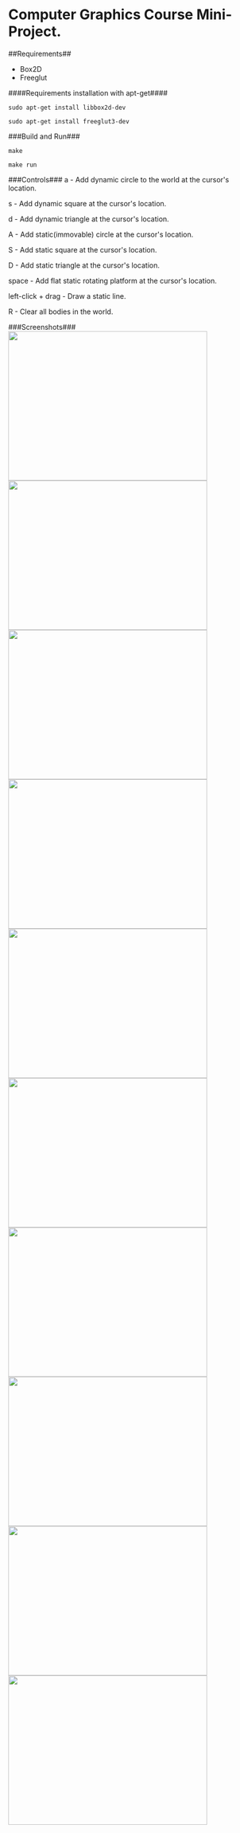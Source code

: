 Computer Graphics Course Mini-Project.
===================================

##Requirements##
  * Box2D
  * Freeglut

####Requirements installation with apt-get####
```
sudo apt-get install libbox2d-dev
```

```
sudo apt-get install freeglut3-dev
```

###Build and Run###
```
make
```
```
make run
```

###Controls###
  a - Add dynamic circle to the world at the cursor's location.

  s - Add dynamic square at the cursor's location.

  d - Add dynamic triangle at the cursor's location.


  A - Add static(immovable) circle at the cursor's location.

  S - Add static square at the cursor's location.

  D - Add static triangle at the cursor's location.

  space - Add flat static rotating platform at the cursor's location.

  left-click + drag - Draw a static line.

  R - Clear all bodies in the world.

###Screenshots###
<img src="http://i.imgur.com/fAuCq2r.png" width="400" height="300">
<img src="http://i.imgur.com/WHoPaON.png" width="400" height="300">
<img src="http://i.imgur.com/fug4Rel.png" width="400" height="300">
<img src="http://i.imgur.com/7WRVoPb.png" width="400" height="300">
<img src="http://i.imgur.com/PgoUv8j.png" width="400" height="300">
<img src="http://i.imgur.com/ot88ea7.png" width="400" height="300">
<img src="http://i.imgur.com/u3ceVCR.png" width="400" height="300">
<img src="http://i.imgur.com/NwyMAnj.png" width="400" height="300">
<img src="http://i.imgur.com/SMSEDUT.png" width="400" height="300">
<img src="http://i.imgur.com/OJcztjG.png" width="400" height="300">
